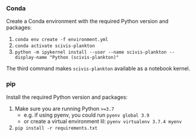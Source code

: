 ### Conda

Create a Conda environment with the required Python version and packages:

1. `conda env create -f environment.yml`
2. `conda activate scivis-plankton`
3. `python -m ipykernel install --user --name scivis-plankton --display-name "Python (scivis-plankton)"`

The third command makes `scivis-plankton` available as a notebook kernel.

### pip

Install the required Python version and packages:

1. Make sure you are running Python `>=3.7`
    - e.g. if using pyenv, you could run `pyenv global 3.9`
    - or create a virtual environment lil: `pyenv virtualenv 3.7.4 myenv`
2. `pip install -r requirements.txt`
